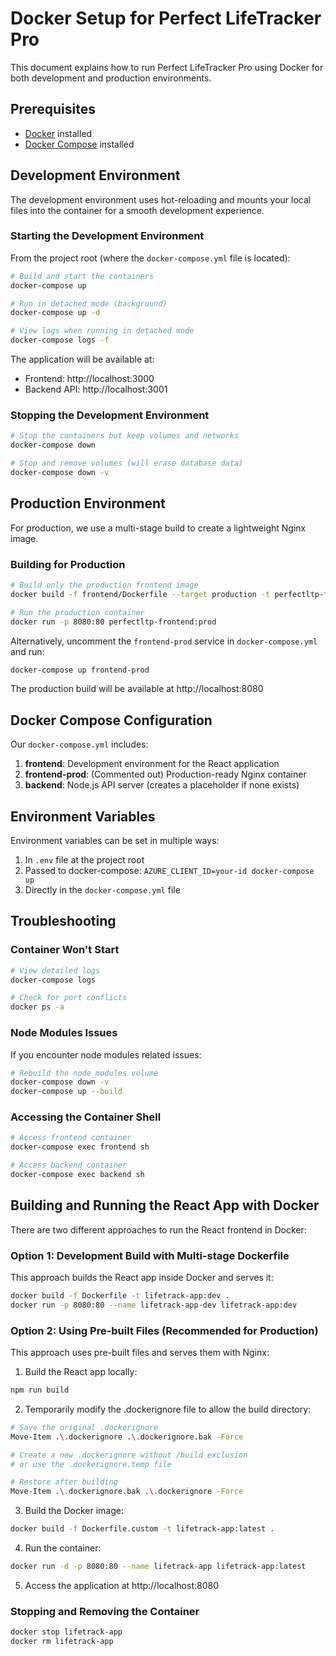 # Docker Setup for Perfect LifeTracker Pro

This document explains how to run Perfect LifeTracker Pro using Docker for both development and production environments.

## Prerequisites

- [Docker](https://docs.docker.com/get-docker/) installed
- [Docker Compose](https://docs.docker.com/compose/install/) installed

## Development Environment

The development environment uses hot-reloading and mounts your local files into the container for a smooth development experience.

### Starting the Development Environment

From the project root (where the `docker-compose.yml` file is located):

```bash
# Build and start the containers
docker-compose up

# Run in detached mode (background)
docker-compose up -d

# View logs when running in detached mode
docker-compose logs -f
```

The application will be available at:
- Frontend: http://localhost:3000
- Backend API: http://localhost:3001

### Stopping the Development Environment

```bash
# Stop the containers but keep volumes and networks
docker-compose down

# Stop and remove volumes (will erase database data)
docker-compose down -v
```

## Production Environment

For production, we use a multi-stage build to create a lightweight Nginx image.

### Building for Production

```bash
# Build only the production frontend image
docker build -f frontend/Dockerfile --target production -t perfectltp-frontend:prod frontend

# Run the production container
docker run -p 8080:80 perfectltp-frontend:prod
```

Alternatively, uncomment the `frontend-prod` service in `docker-compose.yml` and run:

```bash
docker-compose up frontend-prod
```

The production build will be available at http://localhost:8080

## Docker Compose Configuration

Our `docker-compose.yml` includes:

1. **frontend**: Development environment for the React application
2. **frontend-prod**: (Commented out) Production-ready Nginx container
3. **backend**: Node.js API server (creates a placeholder if none exists)

## Environment Variables

Environment variables can be set in multiple ways:

1. In `.env` file at the project root
2. Passed to docker-compose: `AZURE_CLIENT_ID=your-id docker-compose up`
3. Directly in the `docker-compose.yml` file

## Troubleshooting

### Container Won't Start

```bash
# View detailed logs
docker-compose logs

# Check for port conflicts
docker ps -a
```

### Node Modules Issues

If you encounter node modules related issues:

```bash
# Rebuild the node_modules volume
docker-compose down -v
docker-compose up --build
```

### Accessing the Container Shell

```bash
# Access frontend container
docker-compose exec frontend sh

# Access backend container
docker-compose exec backend sh
```

## Building and Running the React App with Docker

There are two different approaches to run the React frontend in Docker:

### Option 1: Development Build with Multi-stage Dockerfile

This approach builds the React app inside Docker and serves it:

```bash
docker build -f Dockerfile -t lifetrack-app:dev .
docker run -p 8080:80 --name lifetrack-app-dev lifetrack-app:dev
```

### Option 2: Using Pre-built Files (Recommended for Production)

This approach uses pre-built files and serves them with Nginx:

1. Build the React app locally:
```bash
npm run build
```

2. Temporarily modify the .dockerignore file to allow the build directory:
```bash
# Save the original .dockerignore
Move-Item .\.dockerignore .\.dockerignore.bak -Force

# Create a new .dockerignore without /build exclusion
# or use the .dockerignore.temp file

# Restore after building
Move-Item .\.dockerignore.bak .\.dockerignore -Force
```

3. Build the Docker image:
```bash
docker build -f Dockerfile.custom -t lifetrack-app:latest .
```

4. Run the container:
```bash
docker run -d -p 8080:80 --name lifetrack-app lifetrack-app:latest
```

5. Access the application at http://localhost:8080

### Stopping and Removing the Container

```bash
docker stop lifetrack-app
docker rm lifetrack-app
``` 